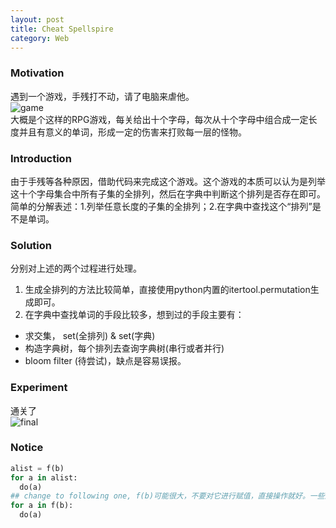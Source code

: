 ```yaml
---
layout: post
title: Cheat Spellspire
category: Web
---
```


### Motivation
遇到一个游戏，手残打不动，请了电脑来虐他。  
![game][game]  
大概是个这样的RPG游戏，每关给出十个字母，每次从十个字母中组合成一定长度并且有意义的单词，形成一定的伤害来打败每一层的怪物。  

### Introduction
由于手残等各种原因，借助代码来完成这个游戏。这个游戏的本质可以认为是列举这十个字母集合中所有子集的全排列，然后在字典中判断这个排列是否存在即可。  
简单的分解表述：1.列举任意长度的子集的全排列；2.在字典中查找这个“排列”是不是单词。

### Solution
分别对上述的两个过程进行处理。  
1. 生成全排列的方法比较简单，直接使用python内置的itertool.permutation生成即可。  
2. 在字典中查找单词的手段比较多，想到过的手段主要有：  
  * 求交集， set(全排列) & set(字典)  
  * 构造字典树，每个排列去查询字典树(串行或者并行)  
  * bloom filter (待尝试)，缺点是容易误报。  

### Experiment



通关了  
![final][final]

### Notice

```python
alist = f(b)
for a in alist:
  do(a)
## change to following one, f(b)可能很大，不要对它进行赋值，直接操作就好。一些比较无脑的优化，但效果挺好
for a in f(b):
  do(a)
```


[game]: http://7xpv97.com1.z0.glb.clouddn.com/spellspire.jpeg
[final]:http://7xpv97.com1.z0.glb.clouddn.com/spellspire-final.png
